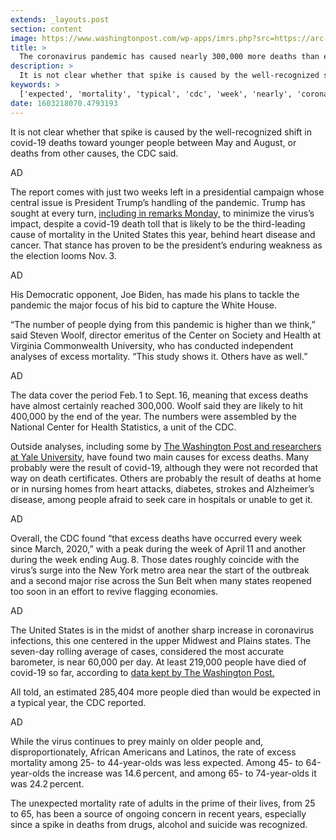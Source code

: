 ```yaml
--- 
extends: _layouts.post 
section: content 
image: https://www.washingtonpost.com/wp-apps/imrs.php?src=https://arc-anglerfish-washpost-prod-washpost.s3.amazonaws.com/public/XLUM6LEQA4I6VHRDNEKO4QIKL4.jpg&w=1440 
title: > 
  The coronavirus pandemic has caused nearly 300,000 more deaths than expected in a typical year 
description: > 
  It is not clear whether that spike is caused by the well-recognized shift in covid-19 deaths toward younger people between May and August, or deaths from other causes, the CDC said.Others have as well.”ADThe data cover the period Feb. 1 to Sept. 16, meaning that excess deaths have almost certainly reached 300,000.Outside analyses, including some by The Washington Post and researchers at Yale University, have found two main causes for excess deaths.All told, an estimated 285,404 more people died than would be expected in a typical year, the CDC reported.ADWhile the virus continues to prey mainly on older people and, disproportionately, African Americans and Latinos, the rate of excess mortality among 25- to 44-year-olds was less expected. 
keywords: > 
  ['expected', 'mortality', 'typical', 'cdc', 'week', 'nearly', 'coronavirus', 'washington', 'deaths', 'caused', 'states', '300000', 'covid19', 'woolf', 'excess', 'pandemic'] 
date: 1603218070.4793193 
--- 
```

<div><p class="font--body font-copy gray-darkest ma-0 pb-md ">It is not clear whether that spike is caused by the well-recognized shift in covid-19 deaths toward younger people between May and August, or deaths from other causes, the CDC said.</p><p class="absolute z-0">AD</p><p class=""></p><p class="powa-wrapper"></p><p class="font--body font-copy gray-darkest ma-0 pb-md ">The report comes with just two weeks left in a presidential campaign whose central issue is President Trump&#8217;s handling of the pandemic. Trump has sought at every turn, <a href="https://www.washingtonpost.com/politics/trump-fauci-campaign-biden/2020/10/19/30b2fe58-1226-11eb-82af-864652063d61_story.html?itid=lk_inline_manual_7">including in remarks Monday,</a> to minimize the virus&#8217;s impact, despite a covid-19 death toll that is likely to be the third-leading cause of mortality in the United States this year, behind heart disease and cancer. That stance has proven to be the president&#8217;s enduring weakness as the election looms Nov.&#8201;3.</p><p class="absolute z-0">AD</p><p class=""></p><p class="font--body font-copy gray-darkest ma-0 pb-md ">His Democratic opponent, Joe Biden, has made his plans to tackle the pandemic the major focus of his bid to capture the White House.</p><p class="font--body font-copy gray-darkest ma-0 pb-md ">&#8220;The number of people dying from this pandemic is higher than we think,&#8221; said Steven Woolf, director emeritus of the Center on Society and Health at Virginia Commonwealth University, who has conducted independent analyses of excess mortality. &#8220;This study shows it. Others have as well.&#8221;</p><p class="absolute z-0">AD</p><p class=""></p><p class="font--body font-copy gray-darkest ma-0 pb-md ">The data cover the period Feb.&#8201;1 to Sept.&#8201;16, meaning that excess deaths have almost certainly reached 300,000. Woolf said they are likely to hit 400,000 by the end of the year. The numbers were assembled by the National Center for Health Statistics, a unit of the CDC.</p><p class="font--body font-copy gray-darkest ma-0 pb-md ">Outside analyses, including some by <a href="https://www.washingtonpost.com/graphics/2020/investigations/coronavirus-excess-deaths-may/?itid=ap_emmabrown&amp;itid=lk_inline_manual_13">The Washington Post and researchers at Yale University</a>, have found two main causes for excess deaths. Many probably were the result of covid-19, although they were not recorded that way on death certificates. Others are probably the result of deaths at home or in nursing homes from heart attacks, diabetes, strokes and Alzheimer&#8217;s disease, among people afraid to seek care in hospitals or unable to get it.</p><p class="absolute z-0">AD</p><p class=""></p><p class="font--body font-copy gray-darkest ma-0 pb-md ">Overall, the CDC found &#8220;that excess deaths have occurred every week since March, 2020,&#8221; with a peak during the week of April&#8201;11 and another during the week ending Aug.&#8201;8. Those dates roughly coincide with the virus&#8217;s surge into the New York metro area near the start of the outbreak and a second major rise across the Sun Belt when many states reopened too soon in an effort to revive flagging economies.</p><p class="absolute z-0">AD</p><p class=""></p><p class="font--body font-copy gray-darkest ma-0 pb-md ">The United States is in the midst of another sharp increase in coronavirus infections, this one centered in the upper Midwest and Plains states. The seven-day rolling average of cases, considered the most accurate barometer, is near 60,000 per day. At least 219,000 people have died of covid-19 so far, according to <a href="https://www.washingtonpost.com/graphics/2020/national/coronavirus-us-cases-deaths/?itid=hp_pandemic-guide-box&amp;itid=lk_inline_manual_17">data kept by The Washington Post.</a></p><p class="font--body font-copy gray-darkest ma-0 pb-md ">All told, an estimated 285,404 more people died than would be expected in a typical year, the CDC reported.</p><p class="absolute z-0">AD</p><p class=""></p><p class="font--body font-copy gray-darkest ma-0 pb-md ">While the virus continues to prey mainly on older people and, disproportionately, African Americans and Latinos, the rate of excess mortality among 25- to 44-year-olds was less expected. Among 45- to 64-year-olds the increase was 14.6&#8201;percent, and among 65- to 74-year-olds it was 24.2&#8201;percent.</p><p class="font--body font-copy gray-darkest ma-0 pb-md ">The unexpected mortality rate of adults in the prime of their lives, from 25 to 65, has been a source of ongoing concern in recent years, especially since a spike in deaths from drugs, alcohol and suicide was recognized.</p><p class="font--body font-copy gray-darkest ma-0 pb-md bold">

</p></div>